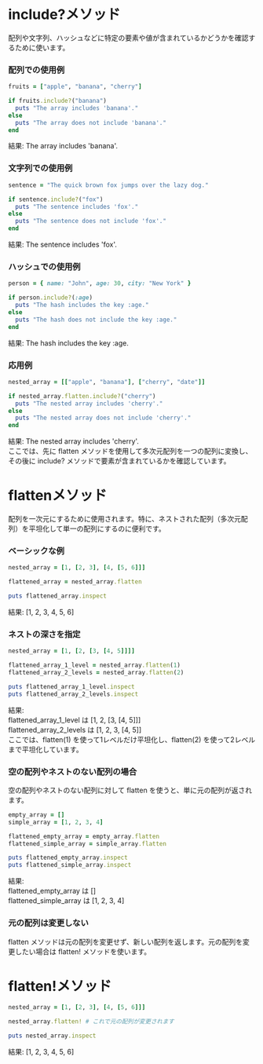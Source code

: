 # include?メソッド
配列や文字列、ハッシュなどに特定の要素や値が含まれているかどうかを確認するために使います。  

### 配列での使用例 
```Ruby
fruits = ["apple", "banana", "cherry"]

if fruits.include?("banana")
  puts "The array includes 'banana'."
else
  puts "The array does not include 'banana'."
end
```
結果: The array includes 'banana'.  

### 文字列での使用例
```Ruby
sentence = "The quick brown fox jumps over the lazy dog."

if sentence.include?("fox")
  puts "The sentence includes 'fox'."
else
  puts "The sentence does not include 'fox'."
end
```
結果: The sentence includes 'fox'.  

### ハッシュでの使用例
```Ruby
person = { name: "John", age: 30, city: "New York" }

if person.include?(:age)
  puts "The hash includes the key :age."
else
  puts "The hash does not include the key :age."
end
```
結果: The hash includes the key :age.  

### 応用例
```Ruby
nested_array = [["apple", "banana"], ["cherry", "date"]]

if nested_array.flatten.include?("cherry")
  puts "The nested array includes 'cherry'."
else
  puts "The nested array does not include 'cherry'."
end
```
結果: The nested array includes 'cherry'.  
ここでは、先に flatten メソッドを使用して多次元配列を一つの配列に変換し、その後に include? メソッドで要素が含まれているかを確認しています。

# flattenメソッド
配列を一次元にするために使用されます。特に、ネストされた配列（多次元配列）を平坦化して単一の配列にするのに便利です。  
### ベーシックな例
```Ruby
nested_array = [1, [2, 3], [4, [5, 6]]]

flattened_array = nested_array.flatten

puts flattened_array.inspect
```
結果: [1, 2, 3, 4, 5, 6]  

### ネストの深さを指定
```Ruby
nested_array = [1, [2, [3, [4, 5]]]]

flattened_array_1_level = nested_array.flatten(1)
flattened_array_2_levels = nested_array.flatten(2)

puts flattened_array_1_level.inspect
puts flattened_array_2_levels.inspect
```
結果:  
flattened_array_1_level は [1, 2, [3, [4, 5]]]  
flattened_array_2_levels は [1, 2, 3, [4, 5]]  
ここでは、flatten(1) を使って1レベルだけ平坦化し、flatten(2) を使って2レベルまで平坦化しています。  

### 空の配列やネストのない配列の場合
空の配列やネストのない配列に対して flatten を使うと、単に元の配列が返されます。  
```Ruby
empty_array = []
simple_array = [1, 2, 3, 4]

flattened_empty_array = empty_array.flatten
flattened_simple_array = simple_array.flatten

puts flattened_empty_array.inspect
puts flattened_simple_array.inspect
```
結果:  
flattened_empty_array は []  
flattened_simple_array は [1, 2, 3, 4]  

### 元の配列は変更しない
flatten メソッドは元の配列を変更せず、新しい配列を返します。元の配列を変更したい場合は flatten! メソッドを使います。

# flatten!メソッド
```Ruby
nested_array = [1, [2, 3], [4, [5, 6]]]

nested_array.flatten! # これで元の配列が変更されます

puts nested_array.inspect
```
結果: [1, 2, 3, 4, 5, 6]


